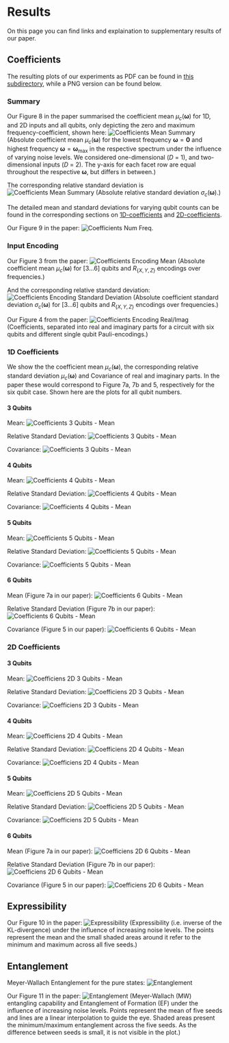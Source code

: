 # Results

On this page you can find links and explaination to supplementary results of our paper.

## Coefficients

The resulting plots of our experiments as PDF can be found in [this subdirectory](rplots/img-gen), while a PNG version can be found below.

### Summary

Our Figure 8 in the paper summarised the coefficient mean $\mu_c(\boldsymbol{\omega})$ for 1D, and 2D inputs and all qubits, only depicting the zero and maximum frequency-coefficient, shown here:
![Coefficients Mean Summary](../docs/figures/coeff_abs_mean_light.png)
(Absolute coefficient mean $\mu_c(\boldsymbol{\omega})$ for the lowest frequency $\boldsymbol{\omega}=\boldsymbol{0}$ and highest frequency $\boldsymbol{\omega} = \boldsymbol{\omega}_\text{max}$ in the respective spectrum under the influence of varying noise levels. We considered one-dimensional ($D$ = 1), and two-dimensional inputs ($D$ = 2). The y-axis for each facet row are equal throughout the respective $\boldsymbol{\omega}$, but differs in between.)

The corresponding relative standard deviation is
![Coefficients Mean Summary](../docs/figures/coeff_abs_sd_light.png)
(Absolute relative standard deviation $\sigma_c(\boldsymbol{\omega})$.)

The detailed mean and standard deviations for varying qubit counts can be found in the corresponding sections on [1D-coefficients](#1d-coefficients) and [2D-coefficients](#2d-coefficients).

Our Figure 9 in the paper:
![Coefficients Num Freq](../docs/figures/n_freqs_light.png).

### Input Encoding

Our Figure 3 from the paper:
![Coefficients Encoding Mean](../docs/figures/coeff_mean_encoding_light.png)
(Absolute coefficient mean $\mu_c(\boldsymbol{\omega})$ for $[3\dots 6]$ qubits and $R_{\{X, Y, Z\}}$ encodings over frequencies.)

And the corresponding relative standard deviation:
![Coefficients Encoding Standard Deviation](../docs/figures/coeff_sd_encoding_light.png)
(Absolute coefficient standard deviation $\sigma_c(\boldsymbol{\omega})$ for $[3\dots 6]$ qubits and $R_{\{X, Y, Z\}}$ encodings over frequencies.)

Our Figure 4 from the paper:
![Coefficients Encoding Real/Imag](../docs/figures/coeff_real_imag_encoding_light.png)
(Coefficients, separated into real and imaginary parts for a circuit with six qubits and different single qubit Pauli-encodings.)

### 1D Coefficients

We show the the coefficient mean $\mu_c(\boldsymbol{\omega})$, the corresponding relative standard deviation $\mu_c(\boldsymbol{\omega})$ and Covariance of real and imaginary parts. In the paper these would correspond to Figure 7a, 7b and 5, respectively for the six qubit case. Shown here are the plots for all qubit numbers.

#### 3 Qubits

Mean:
![Coefficients 3 Qubits - Mean](../docs/figures/coeff_mean_qubits3_light.png)

Relative Standard Deviation:
![Coefficients 3 Qubits - Mean](../docs/figures/coeff_sd_qubits3_light.png)

Covariance:
![Coefficients 3 Qubits - Mean](../docs/figures/coeff_covar_qubits3_light.png)


#### 4 Qubits

Mean:
![Coefficients 4 Qubits - Mean](../docs/figures/coeff_mean_qubits4_light.png)

Relative Standard Deviation:
![Coefficients 4 Qubits - Mean](../docs/figures/coeff_sd_qubits4_light.png)

Covariance:
![Coefficients 4 Qubits - Mean](../docs/figures/coeff_covar_qubits4_light.png)


#### 5 Qubits

Mean:
![Coefficients 5 Qubits - Mean](../docs/figures/coeff_mean_qubits5_light.png)

Relative Standard Deviation:
![Coefficients 5 Qubits - Mean](../docs/figures/coeff_sd_qubits5_light.png)

Covariance:
![Coefficients 5 Qubits - Mean](../docs/figures/coeff_covar_qubits5_light.png)


#### 6 Qubits

Mean (Figure 7a in our paper):
![Coefficients 6 Qubits - Mean](../docs/figures/coeff_mean_qubits6_light.png)

Relative Standard Deviation (Figure 7b in our paper):
![Coefficients 6 Qubits - Mean](../docs/figures/coeff_sd_qubits6_light.png)

Covariance (Figure 5 in our paper):
![Coefficients 6 Qubits - Mean](../docs/figures/coeff_covar_qubits6_light.png)


### 2D Coefficients

#### 3 Qubits

Mean:
![Coefficiens 2D 3 Qubits - Mean](../docs/figures/coeff_mean_qubits3_2D_light.png)

Relative Standard Deviation:
![Coefficiens 2D 3 Qubits - Mean](../docs/figures/coeff_sd_qubits3_2D_light.png)

Covariance:
![Coefficiens 2D 3 Qubits - Mean](../docs/figures/coeff_covar_qubits3_2D_light.png)


#### 4 Qubits

Mean:
![Coefficiens 2D 4 Qubits - Mean](../docs/figures/coeff_mean_qubits4_2D_light.png)

Relative Standard Deviation:
![Coefficiens 2D 4 Qubits - Mean](../docs/figures/coeff_sd_qubits4_2D_light.png)

Covariance:
![Coefficiens 2D 4 Qubits - Mean](../docs/figures/coeff_covar_qubits4_2D_light.png)


#### 5 Qubits

Mean:
![Coefficiens 2D 5 Qubits - Mean](../docs/figures/coeff_mean_qubits5_2D_light.png)

Relative Standard Deviation:
![Coefficiens 2D 5 Qubits - Mean](../docs/figures/coeff_sd_qubits5_2D_light.png)

Covariance:
![Coefficiens 2D 5 Qubits - Mean](../docs/figures/coeff_covar_qubits5_2D_light.png)


#### 6 Qubits

Mean (Figure 7a in our paper):
![Coefficiens 2D 6 Qubits - Mean](../docs/figures/coeff_mean_qubits6_2D_light.png)

Relative Standard Deviation (Figure 7b in our paper):
![Coefficiens 2D 6 Qubits - Mean](../docs/figures/coeff_sd_qubits6_2D_light.png)

Covariance (Figure 5 in our paper):
![Coefficiens 2D 6 Qubits - Mean](../docs/figures/coeff_covar_qubits6_2D_light.png)


## Expressibility

Our Figure 10 in the paper:
![Expressibility](../docs/figures/expr_light.png)
(Expressibility (i.e. inverse of the KL-divergence) under the influence of increasing noise levels. The points represent the mean and the small shaded areas around it refer to the minimum and maximum across all five seeds.)


## Entanglement

Meyer-Wallach Entanglement for the pure states:
![Entanglement](../docs/figures/ent_mw_light.png)

Our Figure 11 in the paper:
![Entanglement](../docs/figures/ent_light.png)
(Meyer-Wallach (MW) entangling capability and Entanglement of Formation (EF) under the influence of increasing noise levels. Points represent the mean of five seeds and lines are a linear interpolation to guide the eye. Shaded areas present the minimum/maximum entanglement across the five seeds. As the difference between seeds is small, it is not visible in the plot.)
